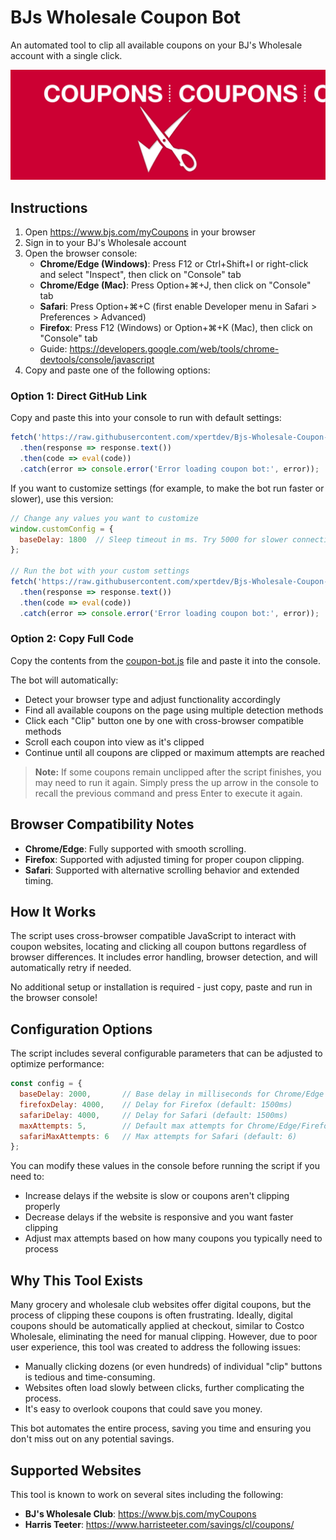 # BJs Wholesale Coupon Bot

An automated tool to clip all available coupons on your BJ's Wholesale account with a single click.

![Clip Coupons](clip-coupons.gif)

## Instructions

1. Open https://www.bjs.com/myCoupons in your browser
2. Sign in to your BJ's Wholesale account
3. Open the browser console:
   - **Chrome/Edge (Windows)**: Press F12 or Ctrl+Shift+I or right-click and select "Inspect", then click on "Console" tab
   - **Chrome/Edge (Mac)**: Press Option+⌘+J, then click on "Console" tab
   - **Safari**: Press Option+⌘+C (first enable Developer menu in Safari > Preferences > Advanced)
   - **Firefox**: Press F12 (Windows) or Option+⌘+K (Mac), then click on "Console" tab
   - Guide: https://developers.google.com/web/tools/chrome-devtools/console/javascript
4. Copy and paste one of the following options:

### Option 1: Direct GitHub Link
Copy and paste this into your console to run with default settings:
```javascript
fetch('https://raw.githubusercontent.com/xpertdev/Bjs-Wholesale-Coupon-Bot/main/coupon-bot.js')
  .then(response => response.text())
  .then(code => eval(code))
  .catch(error => console.error('Error loading coupon bot:', error));
```

If you want to customize settings (for example, to make the bot run faster or slower), use this version:
```javascript
// Change any values you want to customize
window.customConfig = {
  baseDelay: 1800  // Sleep timeout in ms. Try 5000 for slower connections or 1000 for faster clipping (default: 1000ms).
};

// Run the bot with your custom settings
fetch('https://raw.githubusercontent.com/xpertdev/Bjs-Wholesale-Coupon-Bot/main/coupon-bot.js')
  .then(response => response.text())
  .then(code => eval(code))
  .catch(error => console.error('Error loading coupon bot:', error));
```

### Option 2: Copy Full Code
Copy the contents from the [coupon-bot.js](./coupon-bot.js) file and paste it into the console.

The bot will automatically:
- Detect your browser type and adjust functionality accordingly
- Find all available coupons on the page using multiple detection methods
- Click each "Clip" button one by one with cross-browser compatible methods
- Scroll each coupon into view as it's clipped
- Continue until all coupons are clipped or maximum attempts are reached

> **Note:** If some coupons remain unclipped after the script finishes, you may need to run it again. Simply press the up arrow in the console to recall the previous command and press Enter to execute it again.

## Browser Compatibility Notes

- **Chrome/Edge**: Fully supported with smooth scrolling.
- **Firefox**: Supported with adjusted timing for proper coupon clipping.
- **Safari**: Supported with alternative scrolling behavior and extended timing.

## How It Works

The script uses cross-browser compatible JavaScript to interact with coupon websites, locating and clicking all coupon buttons regardless of browser differences. It includes error handling, browser detection, and will automatically retry if needed.

No additional setup or installation is required - just copy, paste and run in the browser console!

## Configuration Options

The script includes several configurable parameters that can be adjusted to optimize performance:

```javascript
const config = {
  baseDelay: 2000,       // Base delay in milliseconds for Chrome/Edge (default: 1000ms)
  firefoxDelay: 4000,    // Delay for Firefox (default: 1500ms)
  safariDelay: 4000,     // Delay for Safari (default: 1500ms)
  maxAttempts: 5,        // Default max attempts for Chrome/Edge/Firefox (default: 5)
  safariMaxAttempts: 6   // Max attempts for Safari (default: 6)
};
```

You can modify these values in the console before running the script if you need to:
- Increase delays if the website is slow or coupons aren't clipping properly
- Decrease delays if the website is responsive and you want faster clipping
- Adjust max attempts based on how many coupons you typically need to process

## Why This Tool Exists

Many grocery and wholesale club websites offer digital coupons, but the process of clipping these coupons is often frustrating. Ideally, digital coupons should be automatically applied at checkout, similar to Costco Wholesale, eliminating the need for manual clipping. However, due to poor user experience, this tool was created to address the following issues:

- Manually clicking dozens (or even hundreds) of individual "clip" buttons is tedious and time-consuming.
- Websites often load slowly between clicks, further complicating the process.
- It's easy to overlook coupons that could save you money.

This bot automates the entire process, saving you time and ensuring you don't miss out on any potential savings.

## Supported Websites

This tool is known to work on several sites including the following:

- **BJ's Wholesale Club**: https://www.bjs.com/myCoupons
- **Harris Teeter**: https://www.harristeeter.com/savings/cl/coupons/
